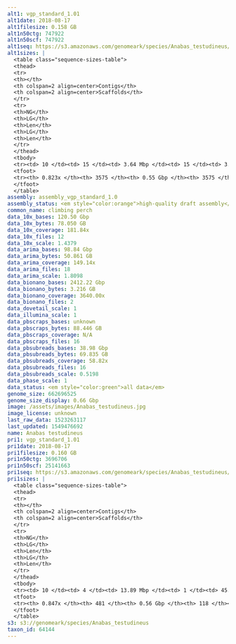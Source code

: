 ```yaml
---
alt1: vgp_standard_1.01
alt1date: 2018-08-17
alt1filesize: 0.158 GB
alt1n50ctg: 747922
alt1n50scf: 747922
alt1seq: https://s3.amazonaws.com/genomeark/species/Anabas_testudineus/fAnaTes1/assembly_vgp_standard_1.0/fAnaTes1.alt.asm.20180817.fasta.gz
alt1sizes: |
  <table class="sequence-sizes-table">
  <thead>
  <tr>
  <th></th>
  <th colspan=2 align=center>Contigs</th>
  <th colspan=2 align=center>Scaffolds</th>
  </tr>
  <tr>
  <th>NG</th>
  <th>LG</th>
  <th>Len</th>
  <th>LG</th>
  <th>Len</th>
  </tr>
  </thead>
  <tbody>
  <tr><td> 10 </td><td> 15 </td><td> 3.64 Mbp </td><td> 15 </td><td> 3.64 Mbp </td></tr>  <tr><td> 20 </td><td> 39 </td><td> 2.15 Mbp </td><td> 39 </td><td> 2.15 Mbp </td></tr>  <tr><td> 30 </td><td> 74 </td><td> 1.58 Mbp </td><td> 74 </td><td> 1.58 Mbp </td></tr>  <tr><td> 40 </td><td> 123 </td><td> 1.15 Mbp </td><td> 123 </td><td> 1.15 Mbp </td></tr>  <tr style="background-color:#cccccc;"><td> 50 </td><td> 194 </td><td> 0.75 Mbp </td><td> 194 </td><td> 0.75 Mbp </td></tr>  <tr><td> 60 </td><td> 313 </td><td> 0.43 Mbp </td><td> 313 </td><td> 0.43 Mbp </td></tr>  <tr><td> 70 </td><td> 560 </td><td> 0.15 Mbp </td><td> 560 </td><td> 0.15 Mbp </td></tr>  <tr><td> 80 </td><td> 2364 </td><td> 18.18 Kbp </td><td> 2364 </td><td> 18.18 Kbp </td></tr>  <tr><td> 90 </td><td> - </td><td> - </td><td> - </td><td> - </td></tr>  <tr><td> 100 </td><td> - </td><td> - </td><td> - </td><td> - </td></tr>  </tbody>
  <tfoot>
  <tr><th> 0.823x </th><th> 3575 </th><th> 0.55 Gbp </th><th> 3575 </th><th> 0.55 Gbp </th></tr>
  </tfoot>
  </table>
assembly: assembly_vgp_standard_1.0
assembly_status: <em style="color:orange">high-quality draft assembly</em>
common_name: climbing perch
data_10x_bases: 120.50 Gbp
data_10x_bytes: 78.050 GB
data_10x_coverage: 181.84x
data_10x_files: 12
data_10x_scale: 1.4379
data_arima_bases: 98.84 Gbp
data_arima_bytes: 50.861 GB
data_arima_coverage: 149.14x
data_arima_files: 18
data_arima_scale: 1.8098
data_bionano_bases: 2412.22 Gbp
data_bionano_bytes: 3.216 GB
data_bionano_coverage: 3640.00x
data_bionano_files: 2
data_dovetail_scale: 1
data_illumina_scale: 1
data_pbscraps_bases: unknown
data_pbscraps_bytes: 88.446 GB
data_pbscraps_coverage: N/A
data_pbscraps_files: 16
data_pbsubreads_bases: 38.98 Gbp
data_pbsubreads_bytes: 69.835 GB
data_pbsubreads_coverage: 58.82x
data_pbsubreads_files: 16
data_pbsubreads_scale: 0.5198
data_phase_scale: 1
data_status: <em style="color:green">all data</em>
genome_size: 662696525
genome_size_display: 0.66 Gbp
image: /assets/images/Anabas_testudineus.jpg
image_license: unknown
last_raw_data: 1523263117
last_updated: 1549476692
name: Anabas testudineus
pri1: vgp_standard_1.01
pri1date: 2018-08-17
pri1filesize: 0.160 GB
pri1n50ctg: 3696706
pri1n50scf: 25141663
pri1seq: https://s3.amazonaws.com/genomeark/species/Anabas_testudineus/fAnaTes1/assembly_vgp_standard_1.0/fAnaTes1.pri.asm.20180817.fasta.gz
pri1sizes: |
  <table class="sequence-sizes-table">
  <thead>
  <tr>
  <th></th>
  <th colspan=2 align=center>Contigs</th>
  <th colspan=2 align=center>Scaffolds</th>
  </tr>
  <tr>
  <th>NG</th>
  <th>LG</th>
  <th>Len</th>
  <th>LG</th>
  <th>Len</th>
  </tr>
  </thead>
  <tbody>
  <tr><td> 10 </td><td> 4 </td><td> 13.89 Mbp </td><td> 1 </td><td> 45.97 Mbp </td></tr>  <tr><td> 20 </td><td> 9 </td><td> 12.08 Mbp </td><td> 2 </td><td> 43.94 Mbp </td></tr>  <tr><td> 30 </td><td> 15 </td><td> 8.97 Mbp </td><td> 4 </td><td> 42.62 Mbp </td></tr>  <tr><td> 40 </td><td> 25 </td><td> 6.01 Mbp </td><td> 6 </td><td> 36.16 Mbp </td></tr>  <tr style="background-color:#cccccc;"><td> 50 </td><td> 39 </td><td style="background-color:#88ff88;"> 3.70 Mbp </td><td> 8 </td><td style="background-color:#88ff88;"> 25.14 Mbp </td></tr>  <tr><td> 60 </td><td> 64 </td><td> 2.03 Mbp </td><td> 10 </td><td> 24.21 Mbp </td></tr>  <tr><td> 70 </td><td> 106 </td><td> 1.21 Mbp </td><td> 13 </td><td> 22.09 Mbp </td></tr>  <tr><td> 80 </td><td> 205 </td><td> 0.34 Mbp </td><td> 17 </td><td> 17.25 Mbp </td></tr>  <tr><td> 90 </td><td> - </td><td> - </td><td> - </td><td> - </td></tr>  <tr><td> 100 </td><td> - </td><td> - </td><td> - </td><td> - </td></tr>  </tbody>
  <tfoot>
  <tr><th> 0.847x </th><th> 481 </th><th> 0.56 Gbp </th><th> 118 </th><th> 0.57 Gbp </th></tr>
  </tfoot>
  </table>
s3: s3://genomeark/species/Anabas_testudineus
taxon_id: 64144
---
```

